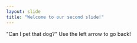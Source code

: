 ```yaml
---
layout: slide
title: "Welcome to our second slide!"
---
```

"Can I pet that dog?"
Use the left arrow to go back!
